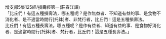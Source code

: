 增支部5集125經/損壽經第一(莊春江譯)  
「比丘們！有這五種損壽法，哪五種呢？是作無益者、不知道有益的事、是食物不消化者、是不適當時間行[托鉢]者、非梵行者，比丘們！這是五種損壽法。  
比丘們！有這五種長壽法，哪五種呢？是作有益者、知道有益的事、是食物好消化者、是適當時間行[托鉢]者、梵行者，比丘們！這是五種長壽法。」  
  
  

